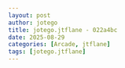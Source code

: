 ```yaml
---
layout: post
author: jotego
title: jotego.jtflane - 022a4bc
date: 2025-08-29
categories: [Arcade, jtflane]
tags: [jotego.jtflane]
---
```


